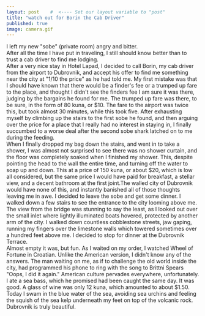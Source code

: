 ```yaml
---
layout: post    #  <---- Set our layout variable to "post"
title: "watch out for Borin the Cab Driver"  
published: true
image: camera.gif
---
```


I left my new "sobe" (private room) angry and bitter.  
After all the time I have put in traveling, I still should 
know better than to trust a cab driver to find me lodging.  
After a very nice stay in Hotel Lapad, I decided to call 
Borin, my cab driver from the airport to Dubrovnik, and 
accept his offer to find me something near the city 
at "1/10 the price" as he had told me.  My first mistake 
was that I should have known that there would be a finder's 
fee or a trumped up fare to the place, and thought I didn't 
see the finders fee I am sure it was there, judging by the 
bargains he found for me.  The trumped up fare was there, 
to be sure, in the form of 80 kuna, or $10.  The fare to 
the airport was twice this, but took almost 30 minutes, 
while this took five.  After exhausting myself by climbing 
up the stairs to the first sobe he found, and then arguing 
over the price for a place that I really had no interest in 
staying in, I finally succumbed to a worse deal after the 
second sobe shark latched on to me during the feeding.  
When I finally dropped my bag down the stairs, and went in 
to take a shower, I was almost not surprised to see there 
was no shower curtain, and the floor was completely soaked 
when I finished my shower.  This, despite pointing the head 
to the wall the entire time, and turning off the water to 
soap up and down.  This at a price of 150 kuna, or about 
$20, which is low all considered, but the same price I 
would have paid for breakfast, a stellar view, and a decent 
bathroom at the first joint.The walled city of Dubrovnik would have none of this, and 
instantly banished all of those thoughts leaving me in 
awe.  I decided to leave the sobe and get some dinner.  I 
walked down a few stairs to see the entrance to the city 
looming above me.  The view from the bridge was stunning to 
say the least, as I looked out over the small inlet where 
lightly illuminated boats hovered, protected by another arm 
of the city.  I walked down countless cobblestone streets, 
jaw gaping, running my fingers over the limestone walls 
which towered sometimes over a hundred feet above me.  I decided to stop for dinner at the Dubrovnik Terrace.  
Almost empty it was, but fun.  As I waited on my order, I 
watched Wheel of Fortune in Croatian.  Unlike the American 
version, I didn't know any of the answers.  The man waiting 
on me, as if to challenge the old world inside the city, 
had programmed his phone to ring with the song to Brittni 
Spears "Oops, I did it again."  American culture pervades 
everywhere, unfortunately.  I ate a sea bass, which he 
promised had been caught the same day.  It was good.  A 
glass of wine was only 12 kuna, which amounted to about 
$1.50.  Today I swam in the blue water of the sea, avoiding sea 
urchins and feeling the squish of the sea kelp underneath 
my feet on top of the volcanic rock.  Dubrovnik is truly 
beautiful.
